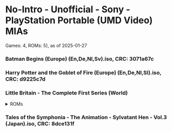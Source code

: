 # No-Intro - Unofficial - Sony - PlayStation Portable (UMD Video) MIAs
Games: 4, ROMs: 5), as of 2025-01-27
### Batman Begins (Europe) (En,De,Nl,Sv).iso, CRC: 3071a67c
### Harry Potter and the Goblet of Fire (Europe) (En,De,Nl,Sl).iso, CRC: d9225c7d
### Little Britain - The Complete First Series (World)
<details>
<summary>ROMs</summary>
Little Britain - The Complete First Series (World) (Disc 1).iso, CRC: 62024746

Little Britain - The Complete First Series (World) (Disc 2).iso, CRC: d9b09884

</details>

### Tales of the Symphonia - The Animation - Sylvatant Hen - Vol.3 (Japan).iso, CRC: 8dce131f
